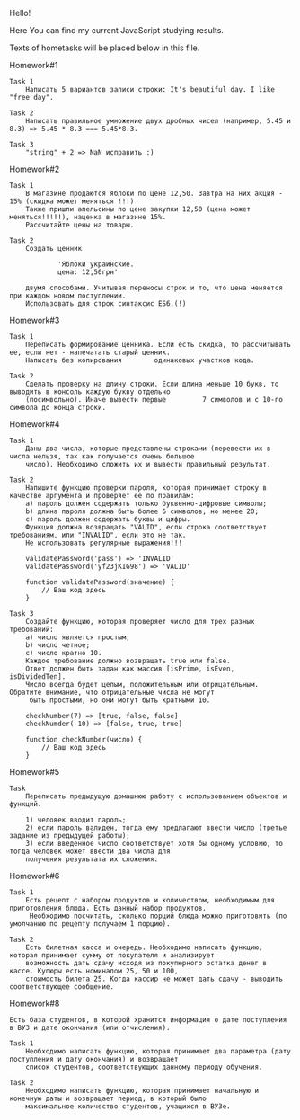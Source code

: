 ﻿Hello!

Here You can find my current JavaScript studying results.

Texts of hometasks will be placed below in this file.



Homework#1

	Task 1
		Написать 5 вариантов записи строки: It's beautiful day. I like "free day".

	Task 2
		Написать правильное умножение двух дробных чисел (например, 5.45 и 8.3) => 5.45 * 8.3 === 5.45*8.3.

	Task 3
		"string" + 2 => NaN исправить :)

Homework#2

	Task 1
		В магазине продаются яблоки по цене 12,50. Завтра на них акция - 15% (скидка может меняться !!!)
		Также пришли апельсины по цене закупки 12,50 (цена может меняться!!!!!), наценка в магазине 15%.
		Рассчитайте цены на товары.

	Task 2
		Создать ценник

        		'Яблоки украинские.
        		цена: 12,50грн'

		двумя способами. Учитывая переносы строк и то, что цена меняется при каждом новом поступлении.
		Использовать для строк синтаксис ES6.(!)

Homework#3

	Task 1
		Переписать формирование ценника. Если есть скидка, то рассчитывать ее, если нет - напечатать старый ценник.
		Написать без копирования 		одинаковых участков кода.

	Task 2
		Сделать проверку на длину строки. Если длина меньше 10 букв, то выводить в консоль каждую букву отдельно
		(посимвольно). Иначе вывести первые 		7 символов и с 10-го символа до конца строки.

Homework#4

    Task 1
        Даны два числа, которые представлены строками (перевести их в числа нельзя, так как получается очень большое
        число). Необходимо сложить их и вывести правильный результат.

    Task 2
        Напишите функцию проверки пароля, которая принимает строку в качестве аргумента и проверяет ее по правилам:
        a) пароль должен содержать только буквенно-цифровые символы;
        b) длина пароля должна быть более 6 символов, но менее 20;
        c) пароль должен содержать буквы и цифры.
        Функция должна возвращать "VALID", если строка соответствует требованиям, или "INVALID", если это не так.
        Не использовать регулярные выражения!!!

        validatePassword('pass') => 'INVALID'
        validatePassword('yf23jKIG98') => 'VALID'

        function validatePassword(значение) {
            // Ваш код здесь
        }

    Task 3
        Создайте функцию, которая проверяет число для трех разных требований:
        a) число является простым;
        b) число четное;
        c) число кратно 10.
        Каждое требование должно возвращать true или false.
        Ответ должен быть задан как массив [isPrime, isEven, isDividedTen].
        Число всегда будет целым, положительным или отрицательным. Обратите внимание, что отрицательные числа не могут
         быть простыми, но они могут быть кратными 10.

        checkNumber(7) => [true, false, false]
        checkNumder(-10) => [false, true, true]

        function checkNumber(число) {
            // Ваш код здесь
        }

Homework#5

    Task
        Переписать предыдущую домашнюю работу с использованием объектов и функций.

        1) человек вводит пароль;
        2) если пароль валиден, тогда ему предлагают ввести число (третье задание из предыдущей работы);
        3) если введенное число соответствует хотя бы одному условию, то тогда человек может ввести два числа для
        получения результата их сложения.

Homework#6

    Task 1
        Есть рецепт с набором продуктов и количеством, необходимым для приготовления блюда. Есть данный набор продуктов.
         Необходимо посчитать, сколько порций блюда можно приготовить (по умолчанию по рецепту получаем 1 порцию).

    Task 2
        Есть билетная касса и очередь. Необходимо написать функцию, которая принимает сумму от покупателя и анализирует
        возможность дать сдачу исходя из покупюрного остатка денег в кассе. Купюры есть номиналом 25, 50 и 100,
        стоимость билета 25. Когда кассир не может дать сдачу - выводить соответствующее сообщение.

Homework#8

    Есть база студентов, в которой хранится информация о дате поступления в ВУЗ и дате окончания (или отчисления).

    Task 1
        Необходимо написать функцию, которая принимает два параметра (дату поступления и дату окончания) и возвращает
        список студентов, соответствующих данному периоду обучения.

    Task 2
        Необходимо написать функцию, которая принимает начальную и конечную даты и возвращает период, в который было
        максимальное количество студентов, учащихся в ВУЗе.